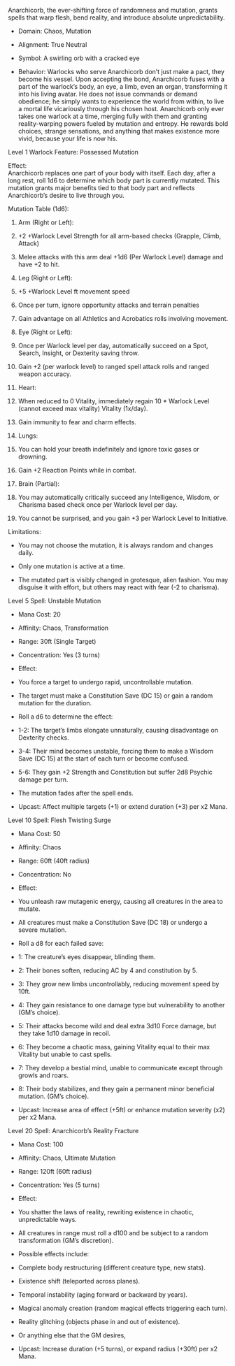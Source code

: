 Anarchicorb, the ever-shifting force of randomness and mutation, grants spells that warp flesh, bend reality, and introduce absolute unpredictability.

- Domain: Chaos, Mutation
    
- Alignment: True Neutral
    
- Symbol: A swirling orb with a cracked eye
    
- Behavior: Warlocks who serve Anarchicorb don’t just make a pact, they become his vessel. Upon accepting the bond, Anarchicorb fuses with a part of the warlock’s body, an eye, a limb, even an organ, transforming it into his living avatar. He does not issue commands or demand obedience; he simply wants to experience the world from within, to live a mortal life vicariously through his chosen host. Anarchicorb only ever takes one warlock at a time, merging fully with them and granting reality-warping powers fueled by mutation and entropy. He rewards bold choices, strange sensations, and anything that makes existence more vivid, because your life is now his.
    

Level 1 Warlock Feature: Possessed Mutation

Effect:  
Anarchicorb replaces one part of your body with itself. Each day, after a long rest, roll 1d6 to determine which body part is currently mutated. This mutation grants major benefits tied to that body part and reflects Anarchicorb’s desire to live through you.

Mutation Table (1d6):

1. Arm (Right or Left):
    

2. +2 +Warlock Level Strength for all arm-based checks (Grapple, Climb, Attack)
    
3. Melee attacks with this arm deal +1d6 (Per Warlock Level) damage and have +2 to hit.
    

4. Leg (Right or Left):
    

5. +5 +Warlock Level ft movement speed
    
6. Once per turn, ignore opportunity attacks and terrain penalties
    
7. Gain advantage on all Athletics and Acrobatics rolls involving movement.
    

8. Eye (Right or Left):
    

9. Once per Warlock level per day, automatically succeed on a Spot, Search, Insight, or Dexterity saving throw.
    
10. Gain +2 (per warlock level) to ranged spell attack rolls and ranged weapon accuracy.
    

11. Heart:
    

12. When reduced to 0 Vitality, immediately regain 10 * Warlock Level (cannot exceed max vitality) Vitality (1x/day).
    
13. Gain immunity to fear and charm effects.
    

14. Lungs:
    

15. You can hold your breath indefinitely and ignore toxic gases or drowning.
    
16. Gain +2 Reaction Points while in combat.
    

17. Brain (Partial):
    

18. You may automatically critically succeed any Intelligence, Wisdom, or Charisma based check once per Warlock level per day.
    
19. You cannot be surprised, and you gain +3 per Warlock Level to Initiative.
    

Limitations:

- You may not choose the mutation, it is always random and changes daily.
    
- Only one mutation is active at a time.
    
- The mutated part is visibly changed in grotesque, alien fashion. You may disguise it with effort, but others may react with fear (-2 to charisma).
    

Level 5 Spell: Unstable Mutation

- Mana Cost: 20
    
- Affinity: Chaos, Transformation
    
- Range: 30ft (Single Target)
    
- Concentration: Yes (3 turns)
    
- Effect:
    

- You force a target to undergo rapid, uncontrollable mutation.
    
- The target must make a Constitution Save (DC 15) or gain a random mutation for the duration.
    
- Roll a d6 to determine the effect:
    

- 1-2: The target’s limbs elongate unnaturally, causing disadvantage on Dexterity checks.
    
- 3-4: Their mind becomes unstable, forcing them to make a Wisdom Save (DC 15) at the start of each turn or become confused.
    
- 5-6: They gain +2 Strength and Constitution but suffer 2d8 Psychic damage per turn.
    

- The mutation fades after the spell ends.
    

- Upcast: Affect multiple targets (+1) or extend duration (+3) per x2 Mana.
    

Level 10 Spell: Flesh Twisting Surge

- Mana Cost: 50
    
- Affinity: Chaos
    
- Range: 60ft (40ft radius)
    
- Concentration: No
    
- Effect:
    

- You unleash raw mutagenic energy, causing all creatures in the area to mutate.
    
- All creatures must make a Constitution Save (DC 18) or undergo a severe mutation.
    
- Roll a d8 for each failed save:
    

- 1: The creature’s eyes disappear, blinding them.
    
- 2: Their bones soften, reducing AC by 4 and constitution by 5.
    
- 3: They grow new limbs uncontrollably, reducing movement speed by 10ft.
    
- 4: They gain resistance to one damage type but vulnerability to another (GM’s choice).
    
- 5: Their attacks become wild and deal extra 3d10 Force damage, but they take 1d10 damage in recoil.
    
- 6: They become a chaotic mass, gaining Vitality equal to their max Vitality but unable to cast spells.
    
- 7: They develop a bestial mind, unable to communicate except through growls and roars.
    
- 8: Their body stabilizes, and they gain a permanent minor beneficial mutation. (GM’s choice).
    

- Upcast: Increase area of effect (+5ft) or enhance mutation severity (x2) per x2 Mana.
    

Level 20 Spell: Anarchicorb’s Reality Fracture

- Mana Cost: 100
    
- Affinity: Chaos, Ultimate Mutation
    
- Range: 120ft (60ft radius)
    
- Concentration: Yes (5 turns)
    
- Effect:
    

- You shatter the laws of reality, rewriting existence in chaotic, unpredictable ways.
    
- All creatures in range must roll a d100 and be subject to a random transformation (GM’s discretion).
    
- Possible effects include:
    

- Complete body restructuring (different creature type, new stats).
    
- Existence shift (teleported across planes).
    
- Temporal instability (aging forward or backward by years).
    
- Magical anomaly creation (random magical effects triggering each turn).
    
- Reality glitching (objects phase in and out of existence).
    
- Or anything else that the GM desires,
    

- Upcast: Increase duration (+5 turns), or expand radius (+30ft) per x2 Mana.